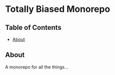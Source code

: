 # Totally Biased Monorepo

## Table of Contents

- [About](#about)

## About <a name = "about"></a>

A monorepo for all the things...
